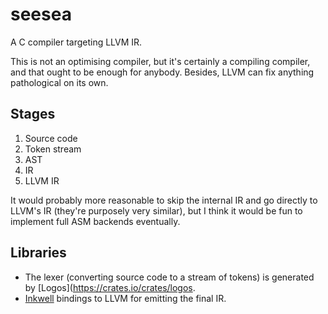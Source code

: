 # seesea

A C compiler targeting LLVM IR.  

This is not an optimising compiler, but it's certainly a compiling compiler, 
and that ought to be enough for anybody. Besides, LLVM can fix anything pathological on its own.

## Stages

1. Source code
2. Token stream 
3. AST 
4. IR
5. LLVM IR

It would probably more reasonable to skip the internal IR and go directly to LLVM's IR (they're purposely very similar), 
but I think it would be fun to implement full ASM backends eventually. 

## Libraries

- The lexer (converting source code to a stream of tokens) is generated by [Logos](https://crates.io/crates/logos. 
- [Inkwell](https://crates.io/crates/inkwell) bindings to LLVM for emitting the final IR. 
